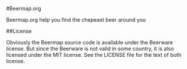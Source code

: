 #Beermap.org

Beermap.org help you find the chepeast beer around you

##License

Obviously the Beermap source code is available under the Beerware license. But
since the Beerware is not valid in some country, it is also licensed under the
MIT license. See the LICENSE file for the text of both license.
